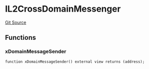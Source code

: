 # IL2CrossDomainMessenger
[Git Source](https://github.com/Uniswap/unichain-contracts/blob/01f4e5565a975be8c899959d029a1dc7e641a28e/src/interfaces/IL2CrossDomainMessenger.sol)


## Functions
### xDomainMessageSender


```solidity
function xDomainMessageSender() external view returns (address);
```

